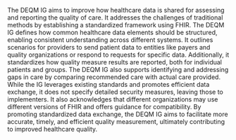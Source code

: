 The DEQM IG aims to improve how healthcare data is shared for assessing and reporting the quality of care. It addresses the challenges of traditional methods by establishing a standardized framework using FHIR. The DEQM IG defines how common healthcare data elements should be structured, enabling consistent understanding across different systems. It outlines scenarios for providers to send patient data to entities like payers and quality organizations or respond to requests for specific data. Additionally, it standardizes how quality measure results are reported, both for individual patients and groups. The DEQM IG also supports identifying and addressing gaps in care by comparing recommended care with actual care provided. While the IG leverages existing standards and promotes efficient data exchange, it does not specify detailed security measures, leaving those to implementers. It also acknowledges that different organizations may use different versions of FHIR and offers guidance for compatibility. By promoting standardized data exchange, the DEQM IG aims to facilitate more accurate, timely, and efficient quality measurement, ultimately contributing to improved healthcare quality. 
